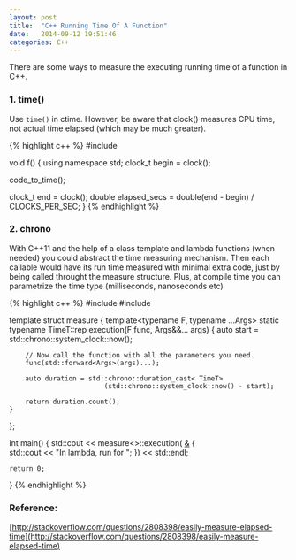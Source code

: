 ```yaml
---
layout: post
title:  "C++ Running Time Of A Function"
date:   2014-09-12 19:51:46
categories: C++
---
```


There are some ways to measure the executing running time of a function in C++.

### 1. time()
Use `time()` in ctime. However, be aware that clock() measures CPU time, not actual time elapsed (which may be much greater). 

{% highlight c++ %}
#include <ctime>

void f() {
  using namespace std;
  clock_t begin = clock();

  code_to_time();

  clock_t end = clock();
  double elapsed_secs = double(end - begin) / CLOCKS_PER_SEC;
}
{% endhighlight %}

### 2. chrono
With C++11 and the help of a class template and lambda functions (when needed) you could abstract the time measuring mechanism. Then each callable would have its run time measured with minimal extra code, just by being called throught the measure structure. Plus, at compile time you can parametrize the time type (milliseconds, nanoseconds etc)

{% highlight c++ %}
#include <iostream>
#include <chrono>

template<typename TimeT = std::chrono::milliseconds>
struct measure
{
    template<typename F, typename ...Args>
    static typename TimeT::rep execution(F func, Args&&... args)
    {
        auto start = std::chrono::system_clock::now();

        // Now call the function with all the parameters you need.
        func(std::forward<Args>(args)...);

        auto duration = std::chrono::duration_cast< TimeT> 
                            (std::chrono::system_clock::now() - start);

        return duration.count();
    }
};

int main()
{
    std::cout << measure<>::execution( [&]() {  
        std::cout << "In lambda, run for ";
    }) << std::endl;

    return 0;
}
{% endhighlight %}

### Reference: 
[http://stackoverflow.com/questions/2808398/easily-measure-elapsed-time](http://stackoverflow.com/questions/2808398/easily-measure-elapsed-time)
